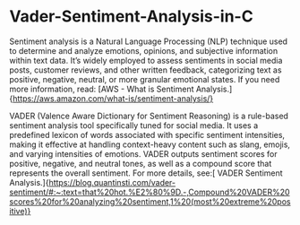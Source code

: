 # Vader-Sentiment-Analysis-in-C
Sentiment analysis is a Natural Language Processing (NLP) technique used to determine and
analyze emotions, opinions, and subjective information within text data. It’s widely employed to
assess sentiments in social media posts, customer reviews, and other written feedback, categorizing
text as positive, negative, neutral, or more granular emotional states. If you need more information,
read: [AWS - What is Sentiment Analysis.]{https://aws.amazon.com/what-is/sentiment-analysis/}

VADER (Valence Aware Dictionary for Sentiment Reasoning) is a rule-based sentiment analysis
tool specifically tuned for social media. It uses a predefined lexicon of words associated with specific
sentiment intensities, making it effective at handling context-heavy content such as slang, emojis,
and varying intensities of emotions. VADER outputs sentiment scores for positive, negative, and
neutral tones, as well as a compound score that represents the overall sentiment. For more details,
see:[ VADER Sentiment Analysis.]{https://blog.quantinsti.com/vader-sentiment/#:~:text=that%20hot.%E2%80%9D.-,Compound%20VADER%20scores%20for%20analyzing%20sentiment,1%20(most%20extreme%20positive)}
